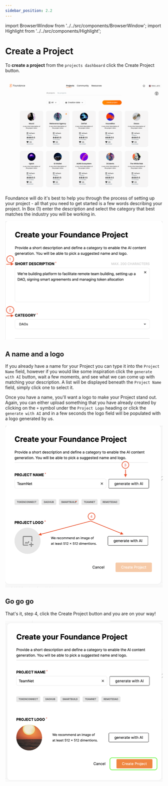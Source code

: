 ```yaml
---
sidebar_position: 2.2
---
```


import BrowserWindow from '../../src/components/BrowserWindow';
import Highlight from '../../src/components/Highlight';

# Create a Project

To **create a project** from the `projects dashboard` click the <Highlight>Create Project</Highlight> button.

<BrowserWindow url="https://app.foundance.org/projects">

![create a project](/img/3-find-a-project.png "Create a project")
</BrowserWindow>

Foundance will do it's best to help you through the process of setting up your project - all that you need to get started is a few words describing your project. In Box (1) enter the description and select the category that best matches the industry you will be working in.

<BrowserWindow url="https://app.foundance.org/projects">

![Enter a description](/img/3-create-project-description.png "Enter a description")
</BrowserWindow>

## A name and a logo

If you already have a name for your Project you can type it into the `Project Name` field, however if you would like some inspiration click the `generate with AI` button, wait a few moments, and see what we can come up with matching your description. A list will be displayed beneath the `Project Name` field, simply click one to select it.

Once you have a name, you'll want a logo to make your Project stand out. Again, you can either upload something that you have already created by clicking on the `+` symbol under the `Project Logo` heading or click the `generate with AI` and in a few seconds the logo field will be populated with a logo generated by us.

<BrowserWindow url="https://app.foundance.org/projects">

![Name and Logo](/img/3-create-project-name-logo.png "Name and Logo")
</BrowserWindow>

## Go go go

That's it, step 4, click the <Highlight>Create Project</Highlight> button and you are on your way!

<BrowserWindow url="https://app.foundance.org/projects">

![Create Project](/img/3-create-project-create.png "Create Project")
</BrowserWindow>